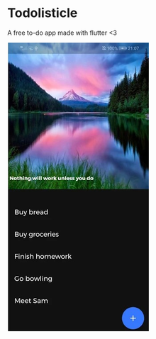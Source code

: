 # Todolisticle
A free to-do app made with flutter &lt;3

![screenshot1](screenshots/todolisticle1.jpg)
